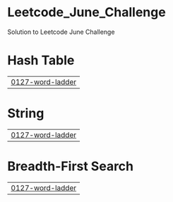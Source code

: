 # Leetcode_June_Challenge
Solution to Leetcode June Challenge


# Hash Table
|  |
| ------- |
| [0127-word-ladder](https://github.com/PoojaRani24/Leetcode_Monthly_Challenge/tree/master/0127-word-ladder) |
# String
|  |
| ------- |
| [0127-word-ladder](https://github.com/PoojaRani24/Leetcode_Monthly_Challenge/tree/master/0127-word-ladder) |
# Breadth-First Search
|  |
| ------- |
| [0127-word-ladder](https://github.com/PoojaRani24/Leetcode_Monthly_Challenge/tree/master/0127-word-ladder) |